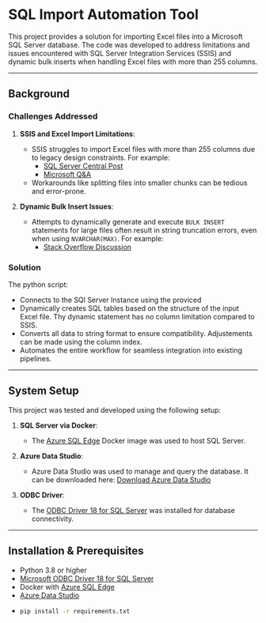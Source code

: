 # SQL Import Automation Tool

This project provides a solution for importing Excel files into a Microsoft SQL Server database. The code was developed to address limitations and issues encountered with SQL Server Integration Services (SSIS) and dynamic bulk inserts when handling Excel files with more than 255 columns.

---

## **Background**

### **Challenges Addressed**
1. **SSIS and Excel Import Limitations**:
   - SSIS struggles to import Excel files with more than 255 columns due to legacy design constraints. For example:
     - [SQL Server Central Post](https://www.sqlservercentral.com/forums/topic/ssis-importing-excel-spreadsheet-with-more-than-255-columns)
     - [Microsoft Q&A](https://learn.microsoft.com/en-gb/answers/questions/1611021/importing-xlsx-with-more-than-255-columns-to-ssms)
   - Workarounds like splitting files into smaller chunks can be tedious and error-prone.

2. **Dynamic Bulk Insert Issues**:
   - Attempts to dynamically generate and execute `BULK INSERT` statements for large files often result in string truncation errors, even when using `NVARCHAR(MAX)`. For example:
     - [Stack Overflow Discussion](https://stackoverflow.com/questions/4833549/nvarcharmax-still-being-truncated)

### **Solution**
The python script:
- Connects to the SQl Server Instance using the proviced
- Dynamically creates SQL tables based on the structure of the input Excel file. Thy dynamic statement has no column limitation compared to SSIS.
- Converts all data to string format to ensure compatibility. Adjustements can be made using the column index.
- Automates the entire workflow for seamless integration into existing pipelines.

---

## **System Setup**

This project was tested and developed using the following setup:
1. **SQL Server via Docker**:
   - The [Azure SQL Edge](https://hub.docker.com/r/microsoft/azure-sql-edge) Docker image was used to host SQL Server.

2. **Azure Data Studio**:
   - Azure Data Studio was used to manage and query the database. It can be downloaded here:
     [Download Azure Data Studio](https://learn.microsoft.com/en-us/azure-data-studio/download-azure-data-studio?view=sql-server-ver16&tabs=win-install%2Cwin-user-install%2Credhat-install%2Cwindows-uninstall%2Credhat-uninstall)

3. **ODBC Driver**:
   - The [ODBC Driver 18 for SQL Server](https://learn.microsoft.com/en-us/sql/connect/odbc/download-odbc-driver-for-sql-server?view=sql-server-ver16) was installed for database connectivity.

---



## **Installation & Prerequisites**
- Python 3.8 or higher
- [Microsoft ODBC Driver 18 for SQL Server](https://learn.microsoft.com/en-us/sql/connect/odbc/download-odbc-driver-for-sql-server?view=sql-server-ver16)
- Docker with [Azure SQL Edge](https://hub.docker.com/r/microsoft/azure-sql-edge)
- [Azure Data Studio](https://learn.microsoft.com/en-us/azure-data-studio/download-azure-data-studio?view=sql-server-ver16&tabs=win-install%2Cwin-user-install%2Credhat-install%2Cwindows-uninstall%2Credhat-uninstall)
- ```bash 
  pip install -r requirements.txt

